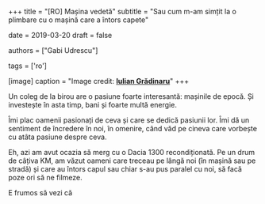 +++
title = "[RO] Mașina vedetă"
subtitle = "Sau cum m-am simțit la o plimbare cu o mașină care a întors capete"

date = 2019-03-20
draft = false

authors = ["Gabi Udrescu"]

tags = ['ro']

[image]
  caption = "Image credit: [**Iulian Grădinaru**](https://lh3.googleusercontent.com/U91J-QmzVc8K1sw1Q1Gt5b8a7PquAzhPmCOiqeNvxWor0uDcCnQSsS6t6wuwrO0G8Jfm_f89EGY-)"
+++

Un coleg de la birou are o pasiune foarte interesantă: mașinile de epocă. Și investește în asta timp, bani și foarte multă energie.

Îmi plac oamenii pasionați de ceva și care se dedică pasiunii lor. Îmi dă un sentiment de încredere în noi, în omenire, când văd pe cineva care vorbește cu atâta pasiune despre ceva.

Eh, azi am avut ocazia să merg cu o Dacia 1300 recondiționată. Pe un drum de câțiva KM, am văzut oameni care treceau pe lângă noi (în mașină sau pe stradă) și care au întors capul sau chiar s-au pus paralel cu noi, să facă poze ori să ne filmeze.

E frumos să vezi că
<!--stackedit_data:
eyJoaXN0b3J5IjpbLTE2MTI1NTE0MjEsMTg0MjUwMDA1Ml19
-->